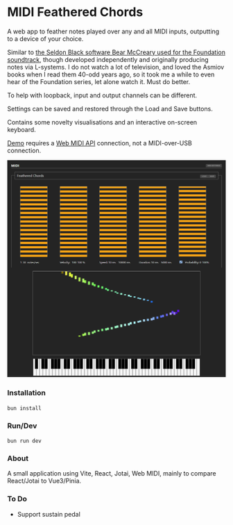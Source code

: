 # MIDI Feathered Chords

A web app to feather notes played over any and all MIDI inputs, outputting to a device of your choice.

Similar to [the Seldon Black software Bear McCreary used for the Foundation soundtrack](https://www.youtube.com/watch?v=x7jk0uAB9XY&t=95s), though developed independently and originally producing notes via L-systems. I do not watch a lot of television, and loved the Asmiov books when I read them 40-odd years ago, so it took me a while to even hear of the Foundation series, let alone watch it. Must do better.

To help with loopback, input and output channels can be different.

Settings can be saved and restored through the Load and Save buttons.

Contains some novelty visualisations and an interactive on-screen keyboard.

[Demo](https://leegee.github.io/webapp-midi-feathered) requires a [Web MIDI API](https://caniuse.com/midi) connection, not a MIDI-over-USB connection.

![Screenshot](.screenshot.png)

### Installation

    bun install

### Run/Dev
    
    bun run dev

### About

A small application using Vite, React, Jotai, Web MIDI, mainly to compare React/Jotai to Vue3/Pinia. 

### To Do

* Support sustain pedal

